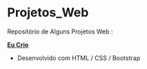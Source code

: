 # Projetos_Web
Repositório de Alguns Projetos Web :

[**Eu Crio**](www.eucrio.online)
- Desenvolvido com HTML / CSS / Bootstrap
